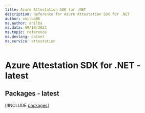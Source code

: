 ```yaml
---
title: Azure Attestation SDK for .NET
description: Reference for Azure Attestation SDK for .NET
author: anilba06
ms.author: anilba
ms.data: 09/18/2023
ms.topic: reference
ms.devlang: dotnet
ms.service: attestation
---
```

# Azure Attestation SDK for .NET - latest
## Packages - latest
[!INCLUDE [packages](attestation-index.md)]